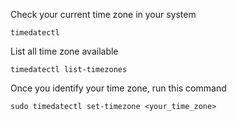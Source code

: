 
Check your current time zone in your system

```shell
timedatectl
```

List all time zone available

```shell
timedatectl list-timezones
```

Once you identify your time zone, run this command

```shell
sudo timedatectl set-timezone <your_time_zone>
```
